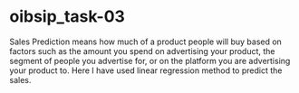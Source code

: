 # oibsip_task-03
Sales Prediction means how much of a product people will buy based on factors such as the amount you spend on advertising your product, the segment of people you advertise for, or on the platform  you are advertising your product to. Here I have used linear regression method to predict the sales.
